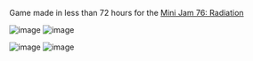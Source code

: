Game made in less than 72 hours for the [Mini Jam 76: Radiation](https://itch.io/jam/mini-jam-76-radiation/rate/966863)

![image](https://github.com/VGirotto/RadiationPeople/assets/39141480/c2603a0a-cd00-463a-9cee-608d12ff7c14)
![image](https://github.com/VGirotto/RadiationPeople/assets/39141480/f2fd59ad-9930-4ddb-b14d-fe789d23cc30)

![image](https://github.com/VGirotto/RadiationPeople/assets/39141480/1e68ff61-fa5e-4fd2-9345-3464df9fbae9)
![image](https://github.com/VGirotto/RadiationPeople/assets/39141480/c98c8936-8803-4e91-a445-2469fc80545c)
